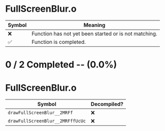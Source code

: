 # FullScreenBlur.o
| Symbol | Meaning 
| ------------- | ------------- 
| :x: | Function has not yet been started or is not matching. 
| :white_check_mark: | Function is completed. 


# 0 / 2 Completed -- (0.0%)
# FullScreenBlur.o
| Symbol | Decompiled? |
| ------------- | ------------- |
| `drawFullScreenBlur__2MRFf` | :x: |
| `drawFullScreenBlur__2MRFffUcUc` | :x: |
